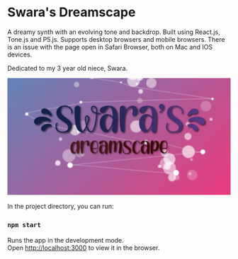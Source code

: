 # Swara's Dreamscape

A dreamy synth with an evolving tone and backdrop. Built using React.js, Tone.js and P5.js. Supports desktop browsers and mobile browsers. There is an issue with the page open in Safari Browser, both on Mac and IOS devices. 

Dedicated to my 3 year old niece, Swara.

![Logo](public/logo-large.jpg?raw=true "Title") 

In the project directory, you can run:

### `npm start`

Runs the app in the development mode.<br />
Open [http://localhost:3000](http://localhost:3000) to view it in the browser.